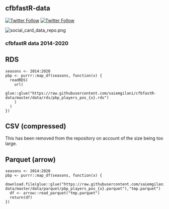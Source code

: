 ## __cfbfastR-data__ 
[![Twitter Follow](https://img.shields.io/twitter/follow/cfbfastR?style=social)](https://twitter.com/cfbfastR) [![Twitter Follow](https://img.shields.io/twitter/follow/saiemgilani?style=social)](https://twitter.com/saiemgilani)

![social_card_data_repo.png](https://raw.githubusercontent.com/saiemgilani/cfbfastR-data/master/social_card_data_repo.png)
### __cfbfastR data 2014-2020__

## RDS
```
seasons <- 2014:2020
pbp <- purrr::map_df(seasons, function(x) {
  readRDS(
    url(
      glue::glue("https://raw.githubusercontent.com/saiemgilani/cfbfastR-data/master/data/rds/pbp_players_pos_{x}.rds")
    )
  )
})
```

## CSV (compressed)

This has been removed from the repository on account of the size being too large.

## Parquet (arrow)
```
seasons <- 2014:2020
pbp <- purrr::map_df(seasons, function(x) {
  download.file(glue::glue("https://raw.githubusercontent.com/saiemgilani/cfbfastR-data/master/data/parquet/pbp_players_pos_{x}.parquet"),"tmp.parquet")
  df <- arrow::read_parquet("tmp.parquet")
  return(df)
})
```
